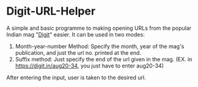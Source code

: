 # Digit-URL-Helper

A simple and basic programme to making opening URLs from the popular Indian mag "[Digit](https://geek.digit.in/)" easier. It can be used in two modes: 

1.  Month-year-number Method: Specify the month, year of the mag's publication, and just the url no. printed at the end.
2. Suffix method: Just specify the end of the url given in the mag. (EX. in https://digit.in/aug20-34,  you just have to enter aug20-34)

After entering the input, user is taken to the desired url.
